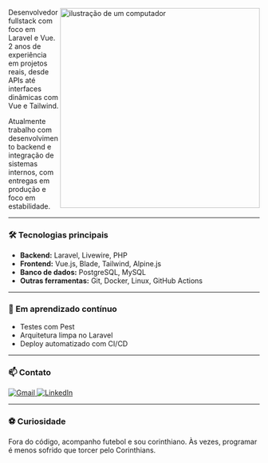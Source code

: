 <img 
  src="https://raw.githubusercontent.com/MicaelliMedeiros/micaellimedeiros/master/image/computer-illustration.png" 
  alt="ilustração de um computador" 
  width="400px" 
  align="right">

Desenvolvedor fullstack com foco em Laravel e Vue.  
2 anos de experiência em projetos reais, desde APIs até interfaces dinâmicas com Vue e Tailwind.

Atualmente trabalho com desenvolvimento backend e integração de sistemas internos, com entregas em produção e foco em estabilidade.

---

### 🛠️ Tecnologias principais

- **Backend:** Laravel, Livewire, PHP
- **Frontend:** Vue.js, Blade, Tailwind, Alpine.js
- **Banco de dados:** PostgreSQL, MySQL
- **Outras ferramentas:** Git, Docker, Linux, GitHub Actions

---

### 🧠 Em aprendizado contínuo

- Testes com Pest
- Arquitetura limpa no Laravel
- Deploy automatizado com CI/CD

---

### 📫 Contato

<a href="mailto:enzofagundz@gmail.com" title="Gmail">
  <img src="https://img.shields.io/badge/-Gmail-FF0000?style=flat-square&logo=gmail&logoColor=white" alt="Gmail"/>
</a>
<a href="https://www.linkedin.com/in/enzofagundz/" title="LinkedIn">
  <img src="https://img.shields.io/badge/-LinkedIn-0e76a8?style=flat-square&logo=linkedin&logoColor=white" alt="LinkedIn"/>
</a>

---

### ⚽ Curiosidade

Fora do código, acompanho futebol e sou corinthiano. Às vezes, programar é menos sofrido que torcer pelo Corinthians.
